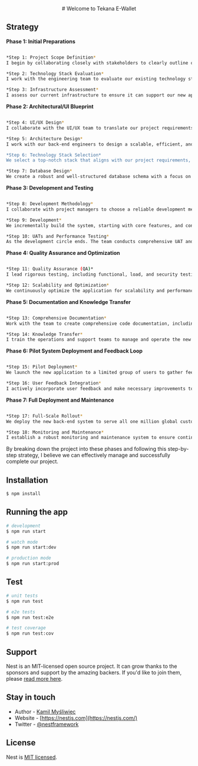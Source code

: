 <p align="center">
  # Welcome to Tekana E-Wallet
</p>

## Strategy

**Phase 1: Initial Preparations**

```bash

*Step 1: Project Scope Definition*
I begin by collaborating closely with stakeholders to clearly outline our project requirements and the vision for our new system. I engage with Business Analysts and Product Owners to ensure comprehensive requirement gathering and alignment with our business team.

*Step 2: Technology Stack Evaluation*
I work with the engineering team to evaluate our existing technology stack, identifying areas for improvement and establishing criteria for selecting our new stack.

*Step 3: Infrastructure Assessment*
I assess our current infrastructure to ensure it can support our new application in terms of scalability, reliability, and performance.

```

**Phase 2: Architectural/UI Blueprint**

```bash

*Step 4: UI/UX Design*
I collaborate with the UI/UX team to translate our project requirements into a user interface that will guide our team in building and achieving our project goals.

*Step 5: Architecture Design*
I work with our back-end engineers to design a scalable, efficient, and secure architecture that aligns with our project's objectives.

*Step 6: Technology Stack Selection*
We select a top-notch stack that aligns with our project requirements, performance expectations, and the team's expertise.

*Step 7: Database Design*
We create a robust and well-structured database schema with a focus on data integrity, scalability, and high performance.

```

**Phase 3: Development and Testing**

```bash

*Step 8: Development Methodology*
I collaborate with project managers to choose a reliable development methodology, guiding developers as they begin working on the project.

*Step 9: Development*
We incrementally build the system, starting with core features, and continuously collaborate with product owners and scrum masters to ensure alignment with our project goals.

*Step 10: UATs and Performance Testing*
As the development circle ends. The team conducts comprehensive UAT and performance testing to ensure we meet all project requirements.

```

**Phase 4: Quality Assurance and Optimization**

```bash

*Step 11: Quality Assurance (QA)*
I lead rigorous testing, including functional, load, and security testing, to identify and rectify any issues.

*Step 12: Scalability and Optimization*
We continuously optimize the application for scalability and performance based on real-world data and feedback.

```

**Phase 5: Documentation and Knowledge Transfer**

```bash

*Step 13: Comprehensive Documentation*
Work with the team to create comprehensive code documentation, including API documentation, to facilitate understanding and maintenance.

*Step 14: Knowledge Transfer*
I train the operations and support teams to manage and operate the new application effectively.

```

**Phase 6: Pilot System Deployment and Feedback Loop**

```bash

*Step 15: Pilot Deployment*
We launch the new application to a limited group of users to gather feedback and ensure stability.

*Step 16: User Feedback Integration*
I actively incorporate user feedback and make necessary improvements to align with our global customer base.

```

**Phase 7: Full Deployment and Maintenance**

```bash

*Step 17: Full-Scale Rollout*
We deploy the new back-end system to serve all one million global customers effectively.

*Step 18: Monitoring and Maintenance*
I establish a robust monitoring and maintenance system to ensure continuous optimal performance and customer satisfaction.

```

By breaking down the project into these phases and following this step-by-step strategy, I believe we can effectively manage and successfully complete our project.


## Installation

```bash
$ npm install
```

## Running the app

```bash
# development
$ npm run start

# watch mode
$ npm run start:dev

# production mode
$ npm run start:prod
```

## Test

```bash
# unit tests
$ npm run test

# e2e tests
$ npm run test:e2e

# test coverage
$ npm run test:cov
```

## Support

Nest is an MIT-licensed open source project. It can grow thanks to the sponsors and support by the amazing backers. If you'd like to join them, please [read more here](https://docs.nestjs.com/support).

## Stay in touch

- Author - [Kamil Myśliwiec](https://kamilmysliwiec.com)
- Website - [https://nestjs.com](https://nestjs.com/)
- Twitter - [@nestframework](https://twitter.com/nestframework)

## License

Nest is [MIT licensed](LICENSE).
